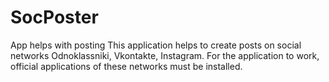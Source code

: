 # SocPoster
App helps with posting
This application helps to create posts on social networks Odnoklassniki, Vkontakte, Instagram. 
For the application to work, official applications of these networks must be installed.

